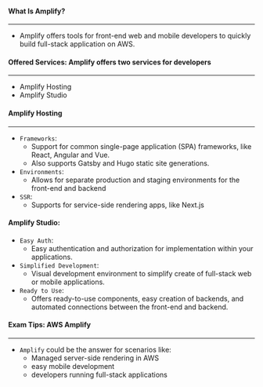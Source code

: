 #### What Is Amplify?

___

* Amplify offers tools for front-end web and mobile developers to quickly build full-stack application on AWS.

#### Offered Services: Amplify offers two services for developers

___

* Amplify Hosting
* Amplify Studio

#### Amplify Hosting

___

* `Frameworks`:
    * Support for common single-page application (SPA) frameworks, like React, Angular and Vue.
    * Also supports Gatsby and Hugo static site generations.
* `Environments`:
    * Allows for separate production and staging environments for the front-end and backend
* `SSR`:
    * Supports for service-side rendering apps, like Next.js

#### Amplify Studio:

* `Easy Auth`:
    * Easy authentication and authorization for implementation within your applications.
* `Simplified Development`:
    * Visual development environment to simplify create of full-stack web or mobile applications.
* `Ready to Use`:
    * Offers ready-to-use components, easy creation of backends, and automated connections between the front-end and
      backend.

#### Exam Tips: AWS Amplify

___

* `Amplify` could be the answer for scenarios like:
    * Managed server-side rendering in AWS
    * easy mobile development
    * developers running full-stack applications
